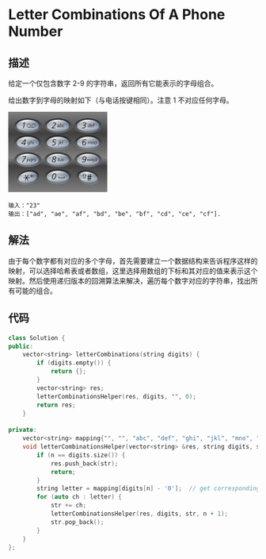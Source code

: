 # Letter Combinations Of A Phone Number

## 描述

给定一个仅包含数字 2-9 的字符串，返回所有它能表示的字母组合。

给出数字到字母的映射如下（与电话按键相同）。注意 1 不对应任何字母。

![alt text](/images/phone-number.png)

```
输入："23"
输出：["ad", "ae", "af", "bd", "be", "bf", "cd", "ce", "cf"].
```

## 解法

由于每个数字都有对应的多个字母，首先需要建立一个数据结构来告诉程序这样的映射，可以选择哈希表或者数组，这里选择用数组的下标和其对应的值来表示这个映射。然后使用递归版本的回溯算法来解决，遍历每个数字对应的字符串，找出所有可能的组合。

## 代码

```cpp
class Solution {
public:
    vector<string> letterCombinations(string digits) {
        if (digits.empty()) {
            return {};
        }
        vector<string> res;
        letterCombinationsHelper(res, digits, "", 0);
        return res;
    }

private:
    vector<string> mapping{"", "", "abc", "def", "ghi", "jkl", "mno", "pqrs", "tuv", "wxyz"};
    void letterCombinationsHelper(vector<string> &res, string digits, string str, int n) {
        if (n == digits.size()) {
            res.push_back(str);
            return;
        }
        string letter = mapping[digits[n] - '0'];  // get corresponding letter e.g. 2->"abc"
        for (auto ch : letter) {
            str += ch;
            letterCombinationsHelper(res, digits, str, n + 1);
            str.pop_back();
        }
    }
};
```
